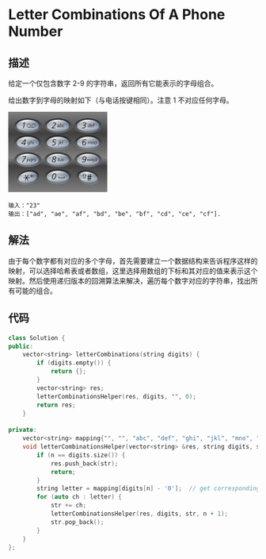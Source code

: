 # Letter Combinations Of A Phone Number

## 描述

给定一个仅包含数字 2-9 的字符串，返回所有它能表示的字母组合。

给出数字到字母的映射如下（与电话按键相同）。注意 1 不对应任何字母。

![alt text](/images/phone-number.png)

```
输入："23"
输出：["ad", "ae", "af", "bd", "be", "bf", "cd", "ce", "cf"].
```

## 解法

由于每个数字都有对应的多个字母，首先需要建立一个数据结构来告诉程序这样的映射，可以选择哈希表或者数组，这里选择用数组的下标和其对应的值来表示这个映射。然后使用递归版本的回溯算法来解决，遍历每个数字对应的字符串，找出所有可能的组合。

## 代码

```cpp
class Solution {
public:
    vector<string> letterCombinations(string digits) {
        if (digits.empty()) {
            return {};
        }
        vector<string> res;
        letterCombinationsHelper(res, digits, "", 0);
        return res;
    }

private:
    vector<string> mapping{"", "", "abc", "def", "ghi", "jkl", "mno", "pqrs", "tuv", "wxyz"};
    void letterCombinationsHelper(vector<string> &res, string digits, string str, int n) {
        if (n == digits.size()) {
            res.push_back(str);
            return;
        }
        string letter = mapping[digits[n] - '0'];  // get corresponding letter e.g. 2->"abc"
        for (auto ch : letter) {
            str += ch;
            letterCombinationsHelper(res, digits, str, n + 1);
            str.pop_back();
        }
    }
};
```
